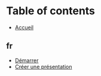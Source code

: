 # Table of contents

* [Accueil](README.md)

## fr

* [Démarrer](untitled.md)
* [Créer une présentation](creer-une-presentation.md)

